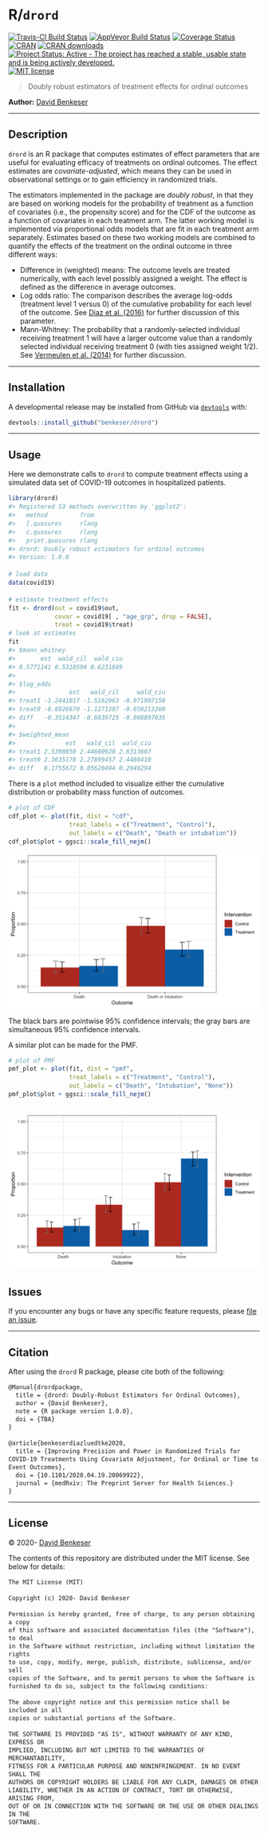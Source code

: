 
# R/`drord`

[![Travis-CI Build
Status](https://travis-ci.org/benkeser/drord.svg?branch=master)](https://travis-ci.org/benkeser/drord)
[![AppVeyor Build
Status](https://ci.appveyor.com/api/projects/status/github/benkeser/drord?branch=master&svg=true)](https://ci.appveyor.com/project/benkeser/drord)
[![Coverage
Status](https://img.shields.io/codecov/c/github/benkeser/drord/master.svg)](https://codecov.io/github/benkeser/drord?branch=master)
[![CRAN](http://www.r-pkg.org/badges/version/drord)](http://www.r-pkg.org/pkg/drord)
[![CRAN
downloads](https://cranlogs.r-pkg.org/badges/drord)](https://CRAN.R-project.org/package=drord)
[![Project Status: Active - The project has reached a stable, usable
state and is being actively
developed.](http://www.repostatus.org/badges/latest/active.svg)](http://www.repostatus.org/#active)
[![MIT
license](http://img.shields.io/badge/license-MIT-brightgreen.svg)](http://opensource.org/licenses/MIT)

> Doubly robust estimators of treatment effects for ordinal outcomes

**Author:** [David
Benkeser](https://www.sph.emory.edu/faculty/profile/#!dbenkes)

-----

## Description

`drord` is an R package that computes estimates of effect parameters
that are useful for evaluating efficacy of treatments on ordinal
outcomes. The effect estimates are *covariate-adjusted*, which means
they can be used in observational settings or to gain efficiency in
randomized trials.

The estimators implemented in the package are *doubly robust*, in that
they are based on working models for the probability of treatment as a
function of covariates (i.e., the propensity score) and for the CDF of
the outcome as a function of covariates in each treatment arm. The
latter working model is implemented via proportional odds models that
are fit in each treatment arm separately. Estimates based on these two
working models are combined to quantify the effects of the treatment on
the ordinal outcome in three different ways:

  - Difference in (weighted) means: The outcome levels are treated
    numerically, with each level possibly assigned a weight. The effect
    is defined as the difference in average outcomes.
  - Log odds ratio: The comparison describes the average log-odds
    (treatment level 1 versus 0) of the cumulative probability for each
    level of the outcome. See [Diaz et al.
    (2016)](https://doi.org/10.1111/biom.12450) for further discussion
    of this parameter.
  - Mann-Whitney: The probability that a randomly-selected individual
    receiving treatment 1 will have a larger outcome value than a
    randomly selected individual receiving treatment 0 (with ties
    assigned weight 1/2). See [Vermeulen et al.
    (2014)](https://onlinelibrary.wiley.com/doi/abs/10.1002/sim.6386)
    for further discussion.

-----

## Installation

<!-- 
Install the current stable release from
[CRAN](https://cran.r-project.org/) via


```r
install.packages("drord")
```
-->

A developmental release may be installed from GitHub via
[`devtools`](https://www.rstudio.com/products/rpackages/devtools/) with:

``` r
devtools::install_github("benkeser/drord")
```

-----

## Usage

Here we demonstrate calls to `drord` to compute treatment effects using
a simulated data set of COVID-19 outcomes in hospitalized patients.

``` r
library(drord)
#> Registered S3 methods overwritten by 'ggplot2':
#>   method         from 
#>   [.quosures     rlang
#>   c.quosures     rlang
#>   print.quosures rlang
#> drord: Doubly robust estimators for ordinal outcomes
#> Version: 1.0.0

# load data
data(covid19)

# estimate treatment effects
fit <- drord(out = covid19$out, 
             covar = covid19[ , "age_grp", drop = FALSE],
             treat = covid19$treat)
# look at estimates
fit
#> $mann_whitney
#>       est  wald_cil  wald_ciu 
#> 0.5771141 0.5310594 0.6231689 
#> 
#> $log_odds
#>               est   wald_cil     wald_ciu
#> treat1 -1.2441017 -1.5162963 -0.971907150
#> treat0 -0.8926670 -1.1271207 -0.658213260
#> diff   -0.3514347 -0.6939725 -0.008897035
#> 
#> $weighted_mean
#>              est   wald_cil  wald_ciu
#> treat1 2.5390850 2.44680920 2.6313607
#> treat0 2.3635178 2.27899457 2.4480410
#> diff   0.1755672 0.05620494 0.2949294
```

There is a `plot` method included to visualize either the cumulative
distribution or probability mass function of outcomes.

``` r
# plot of CDF
cdf_plot <- plot(fit, dist = "cdf", 
                 treat_labels = c("Treatment", "Control"),
                 out_labels = c("Death", "Death or intubation"))
cdf_plot$plot + ggsci::scale_fill_nejm()
```

![](README-unnamed-chunk-3-1.png)<!-- -->

The black bars are pointwise 95% confidence intervals; the gray bars are
simultaneous 95% confidence intervals.

A similar plot can be made for the PMF.

``` r
# plot of PMF
pmf_plot <- plot(fit, dist = "pmf",
                 treat_labels = c("Treatment", "Control"),
                 out_labels = c("Death", "Intubation", "None"))
pmf_plot$plot + ggsci::scale_fill_nejm()                 
```

## ![](README-unnamed-chunk-4-1.png)<!-- -->

## Issues

If you encounter any bugs or have any specific feature requests, please
[file an issue](https://github.com/benkeser/drord/issues).

-----

## Citation

After using the `drord` R package, please cite both of the following:

    @Manual{drordpackage,
      title = {drord: Doubly-Robust Estimators for Ordinal Outcomes},
      author = {David Benkeser},
      note = {R package version 1.0.0},
      doi = {TBA}
    }
    
    @article{benkeserdiazluedtke2020,
      title = {Improving Precision and Power in Randomized Trials for COVID-19 Treatments Using Covariate Adjustment, for Ordinal or Time to Event Outcomes},
      doi = {10.1101/2020.04.19.20069922},
      journal = {medRxiv: The Preprint Server for Health Sciences.}
    }

-----

## License

© 2020- [David
Benkeser](https://www.sph.emory.edu/faculty/profile/#!dbenkes)

The contents of this repository are distributed under the MIT license.
See below for details:

    The MIT License (MIT)
    
    Copyright (c) 2020- David Benkeser
    
    Permission is hereby granted, free of charge, to any person obtaining a copy
    of this software and associated documentation files (the "Software"), to deal
    in the Software without restriction, including without limitation the rights
    to use, copy, modify, merge, publish, distribute, sublicense, and/or sell
    copies of the Software, and to permit persons to whom the Software is
    furnished to do so, subject to the following conditions:
    
    The above copyright notice and this permission notice shall be included in all
    copies or substantial portions of the Software.
    
    THE SOFTWARE IS PROVIDED "AS IS", WITHOUT WARRANTY OF ANY KIND, EXPRESS OR
    IMPLIED, INCLUDING BUT NOT LIMITED TO THE WARRANTIES OF MERCHANTABILITY,
    FITNESS FOR A PARTICULAR PURPOSE AND NONINFRINGEMENT. IN NO EVENT SHALL THE
    AUTHORS OR COPYRIGHT HOLDERS BE LIABLE FOR ANY CLAIM, DAMAGES OR OTHER
    LIABILITY, WHETHER IN AN ACTION OF CONTRACT, TORT OR OTHERWISE, ARISING FROM,
    OUT OF OR IN CONNECTION WITH THE SOFTWARE OR THE USE OR OTHER DEALINGS IN THE
    SOFTWARE.
